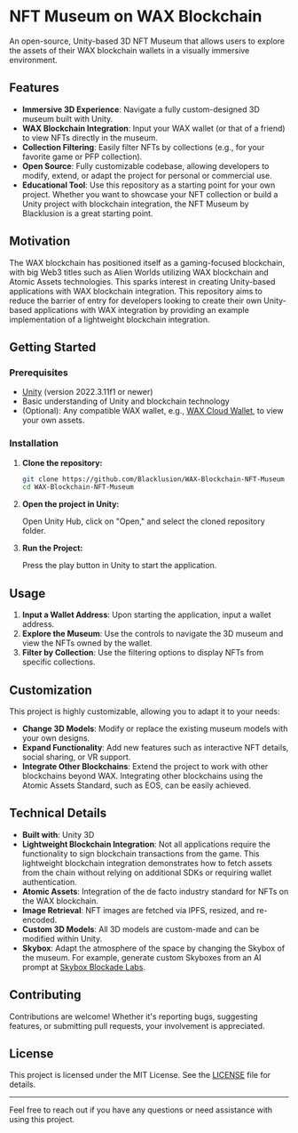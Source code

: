 # NFT Museum on WAX Blockchain

An open-source, Unity-based 3D NFT Museum that allows users to explore the assets of their WAX blockchain wallets in a visually immersive environment.

## Features

- **Immersive 3D Experience**: Navigate a fully custom-designed 3D museum built with Unity.
- **WAX Blockchain Integration**: Input your WAX wallet (or that of a friend) to view NFTs directly in the museum.
- **Collection Filtering**: Easily filter NFTs by collections (e.g., for your favorite game or PFP collection).
- **Open Source**: Fully customizable codebase, allowing developers to modify, extend, or adapt the project for personal or commercial use.
- **Educational Tool**: Use this repository as a starting point for your own project. Whether you want to showcase your NFT collection or build a Unity project with blockchain integration, the NFT Museum by Blacklusion is a great starting point.

## Motivation

The WAX blockchain has positioned itself as a gaming-focused blockchain, with big Web3 titles such as Alien Worlds utilizing WAX blockchain and Atomic Assets technologies. This sparks interest in creating Unity-based applications with WAX blockchain integration. This repository aims to reduce the barrier of entry for developers looking to create their own Unity-based applications with WAX integration by providing an example implementation of a lightweight blockchain integration.

## Getting Started

### Prerequisites

- [Unity](https://unity.com/) (version 2022.3.11f1 or newer)
- Basic understanding of Unity and blockchain technology
- (Optional): Any compatible WAX wallet, e.g., [WAX Cloud Wallet](https://wallet.wax.io/), to view your own assets.

### Installation

1. **Clone the repository:**

    ```bash
    git clone https://github.com/Blacklusion/WAX-Blockchain-NFT-Museum
    cd WAX-Blockchain-NFT-Museum
    ```

2. **Open the project in Unity:**

    Open Unity Hub, click on "Open," and select the cloned repository folder.

3. **Run the Project:**

    Press the play button in Unity to start the application.

## Usage

1. **Input a Wallet Address**: Upon starting the application, input a wallet address.
2. **Explore the Museum**: Use the controls to navigate the 3D museum and view the NFTs owned by the wallet.
3. **Filter by Collection**: Use the filtering options to display NFTs from specific collections.

## Customization

This project is highly customizable, allowing you to adapt it to your needs:

- **Change 3D Models**: Modify or replace the existing museum models with your own designs.
- **Expand Functionality**: Add new features such as interactive NFT details, social sharing, or VR support.
- **Integrate Other Blockchains**: Extend the project to work with other blockchains beyond WAX. Integrating other blockchains using the Atomic Assets Standard, such as EOS, can be easily achieved.

## Technical Details

- **Built with**: Unity 3D
- **Lightweight Blockchain Integration**: Not all applications require the functionality to sign blockchain transactions from the game. This lightweight blockchain integration demonstrates how to fetch assets from the chain without relying on additional SDKs or requiring wallet authentication.
- **Atomic Assets**: Integration of the de facto industry standard for NFTs on the WAX blockchain.
- **Image Retrieval**: NFT images are fetched via IPFS, resized, and re-encoded.
- **Custom 3D Models**: All 3D models are custom-made and can be modified within Unity.
- **Skybox**: Adapt the atmosphere of the space by changing the Skybox of the museum. For example, generate custom Skyboxes from an AI prompt at [Skybox Blockade Labs](https://skybox.blockadelabs.com/).

## Contributing

Contributions are welcome! Whether it's reporting bugs, suggesting features, or submitting pull requests, your involvement is appreciated.

## License

This project is licensed under the MIT License. See the [LICENSE](/LICENSE) file for details.

---

Feel free to reach out if you have any questions or need assistance with using this project.
